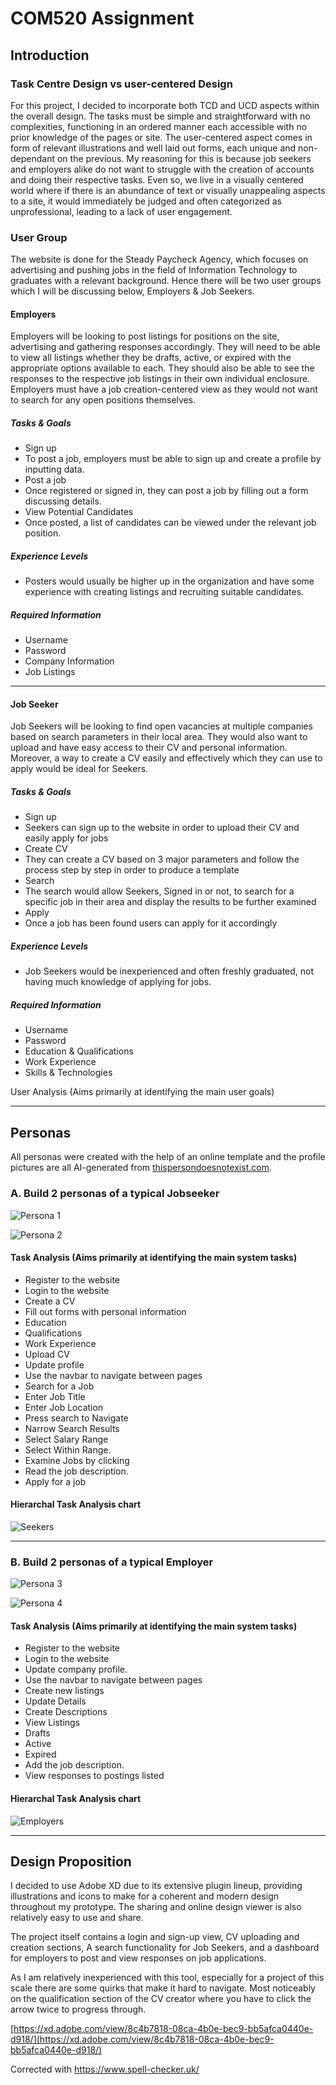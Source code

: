 # COM520 Assignment

## Introduction

### Task Centre Design vs user-centered Design

For this project, I decided to incorporate both TCD and UCD aspects within the overall design. The tasks must be simple and straightforward with no complexities, functioning in an ordered manner each accessible with no prior knowledge of the pages or site. The user-centered aspect comes in form of relevant illustrations and well laid out forms, each unique and non-dependant on the previous. My reasoning for this is because job seekers and employers alike do not want to struggle with the creation of accounts and doing their respective tasks. Even so, we live in a visually centered world where if there is an abundance of text or visually unappealing aspects to a site, it would immediately be judged and often categorized as unprofessional, leading to a lack of user engagement.

### User Group

The website is done for the Steady Paycheck Agency, which focuses on advertising and pushing jobs in the field of Information Technology to graduates with a relevant background. Hence there will be two user groups which I will be discussing below, Employers & Job Seekers.

#### Employers

Employers will be looking to post listings for positions on the site, advertising and gathering responses accordingly. They will need to be able to view all listings whether they be drafts, active, or expired with the appropriate options available to each. They should also be able to see the responses to the respective job listings in their own individual enclosure. Employers must have a job creation-centered view as they would not want to search for any open positions themselves.

##### Tasks & Goals

- Sign up
- To post a job, employers must be able to sign up and create a profile by inputting data.
- Post a job
- Once registered or signed in, they can post a job by filling out a form discussing details.
- View Potential Candidates
- Once posted, a list of candidates can be viewed under the relevant job position.

##### Experience Levels

- Posters would usually be higher up in the organization and have some experience with creating listings and recruiting suitable candidates.

##### Required Information

- Username
- Password
- Company Information
- Job Listings

---

#### Job Seeker

Job Seekers will be looking to find open vacancies at multiple companies based on search parameters in their local area. They would also want to upload and have easy access to their CV and personal information. Moreover, a way to create a CV easily and effectively which they can use to apply would be ideal for Seekers.

##### Tasks & Goals

- Sign up
- Seekers can sign up to the website in order to upload their CV and easily apply for jobs
- Create CV
- They can create a CV based on 3 major parameters and follow the process step by step in order to produce a template
- Search
- The search would allow Seekers, Signed in or not, to search for a specific job in their area and display the results to be further examined
- Apply
- Once a job has been found users can apply for it accordingly

##### Experience Levels

- Job Seekers would be inexperienced and often freshly graduated, not having much knowledge of applying for jobs.

##### Required Information

- Username
- Password
- Education & Qualifications
- Work Experience
- Skills & Technologies

User Analysis (Aims primarily at identifying the main user goals)

---

## Personas

All personas were created with the help of an online template and the profile pictures are all AI-generated from [thispersondoesnotexist.com](https://thispersondoesnotexist.com/).

### A. Build 2 personas of a typical Jobseeker

![Persona 1](md\Jennifer.png)

![Persona 2](md\Tobias.png)

#### Task Analysis (Aims primarily at identifying the main system tasks)

- Register to the website
- Login to the website
- Create a CV
- Fill out forms with personal information
- Education
- Qualifications
- Work Experience
- Upload CV
- Update profile
- Use the navbar to navigate between pages
- Search for a Job
- Enter Job Title
- Enter Job Location
- Press search to Navigate
- Narrow Search Results
- Select Salary Range
- Select Within Range.
- Examine Jobs by clicking
- Read the job description.
- Apply for a job

#### Hierarchal Task Analysis chart

![Seekers](md\JobSeekers.png)

---

### B. Build 2 personas of a typical Employer

![Persona 3](md\Silva.png)

![Persona 4](md\Fatima.png)

#### Task Analysis (Aims primarily at identifying the main system tasks)

- Register to the website
- Login to the website
- Update company profile.
- Use the navbar to navigate between pages
- Create new listings
- Update Details
- Create Descriptions
- View Listings
- Drafts
- Active
- Expired
- Add the job description.
- View responses to postings listed

#### Hierarchal Task Analysis chart

![Employers](md\Employers.png)

---

## Design Proposition

I decided to use Adobe XD due to its extensive plugin lineup, providing illustrations and icons to make for a coherent and modern design throughout my prototype. The sharing and online design viewer is also relatively easy to use and share.

The project itself contains a login and sign-up view, CV uploading and creation sections, A search functionality for Job Seekers, and a dashboard for employers to post and view responses on job applications.

As I am relatively inexperienced with this tool, especially for a project of this scale there are some quirks that make it hard to navigate. Most noticeably on the qualification section of the CV creator where you have to click the arrow twice to progress through.

[https://xd.adobe.com/view/8c4b7818-08ca-4b0e-bec9-bb5afca0440e-d918/](https://xd.adobe.com/view/8c4b7818-08ca-4b0e-bec9-bb5afca0440e-d918/)


Corrected with https://www.spell-checker.uk/